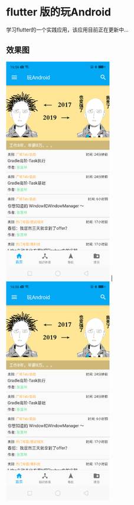 <!--
 * @Author: QJ
 * @Date: 2019-12-04 15:57:10
 * @LastEditTime: 2019-12-09 17:13:15
 * @LastEditors: Please set LastEditors
 * @Description: In User Settings Edit
 * @FilePath: \flutter_learn\README.md
 -->
# flutter 版的玩Android

学习flutter的一个实践应用，该应用目前正在更新中...

## 效果图
<img src="./images/Screenshot_2019-12-09-16-56-29-35.png" width="280" alt="首页"/> | <img src="./images/Screenshot_2019-12-09-16-56-29-35.png" width="280" alt="抽屉页"/> 



